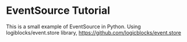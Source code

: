 # EventSource Tutorial

This is a small example of EventSource in Python.
Using logiblocks/event.store library, https://github.com/logicblocks/event.store
